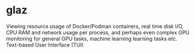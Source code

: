 # glaz
Viewing resource usage of Docker/Podman containers, real time disk I/O, CPU RAM and network usage per process, and perhaps even complex GPU monitoring for general GPU tasks, machine learning learning tasks etc. Text-based User Interface (TUI)
